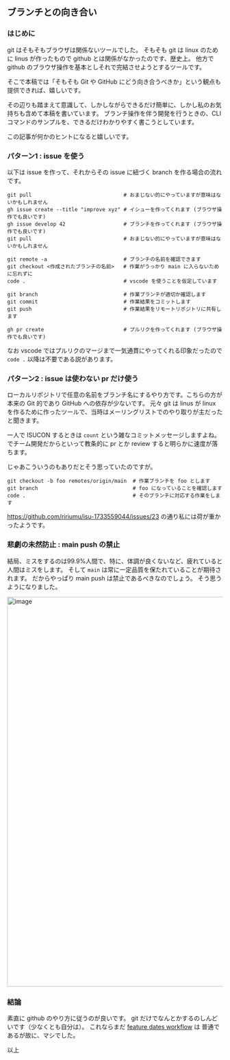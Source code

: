 ## ブランチとの向き合い

### はじめに

git はそもそもブラウザは関係ないツールでした。
そもそも git は linux のために linus が作ったもので github とは関係がなかったのです、歴史上。
他方で github のブラウザ操作を基本としそれで完結させようとするツールです。

そこで本稿では「そもそも Git や GitHub にどう向き合うべきか」という観点も提供できれば、嬉しいです。

その辺りも踏まえて意識して、しかしながらできるだけ簡単に、しかし私のお気持ちも含めて本稿を書いています。
ブランチ操作を伴う開発を行うときの、CLI コマンドのサンプルを、できるだけわかりやすく書こうとしています。

この記事が何かのヒントになると嬉しいです。

### パターン1 : issue を使う

以下は issue を作って、それからその issue に紐づく branch を作る場合の流れです。

```
git pull                              # おまじない的にやっていますが意味はないかもしれません
gh issue create --title "improve xyz" # イシューを作ってくれます (ブラウザ操作でも良いです)
gh issue develop 42                   # ブランチを作ってくれます (ブラウザ操作でも良いです)
git pull                              # おまじない的にやっていますが意味はないかもしれません

git remote -a                         # ブランチの名前を確認できます
git checkout <作成されたブランチの名前>   # 作業がうっかり main に入らないために忘れずに
code .                                # vscode を使うことを仮定しています

git branch                            # 作業ブランチが適切か確認します
git commit                            # 作業結果をコミットします
git push                              # 作業結果をリモートリポジトリに共有します

gh pr create                          # プルリクを作ってくれます (ブラウザ操作でも良いです)
```

なお vscode ではプルリクのマージまで一気通貫にやってくれる印象だったので `code .` 以降は不要である説があります。

### パターン2 : issue は使わない pr だけ使う

ローカルリポジトリで任意の名前をブランチ名にするやり方です。こちらの方が本来の Git 的であり GitHub への依存が少ないです。
元々 git は linus が linux を作るために作ったツールで、当時はメーリングリストでのやり取りが主だったと聞きます。

一人で ISUCON するときは `count` という雑なコミットメッセージしますよね。
でチーム開発だからといって教条的に pr とか review すると明らかに速度が落ちます。

じゃあこういうのもありだとそう思っていたのですが。

```
git checkout -b foo remotes/origin/main  # 作業ブランチを foo とします
git branch                               # foo になっていることを確認します
code .                                   # そのブランチに対応する作業をします
```

https://github.com/ririumu/isu-1733559044/issues/23 の通り私には荷が重かったようです。

### 悲劇の未然防止 : main push の禁止

結局、ミスをするのは99.9%人間で、特に、体調が良くないなど、疲れていると人間はミスをします。
そして `main` は常に一定品質を保たれていることが期待されます。
だからやっぱり main push は禁止であるべきなのでしょう。
そう思うようになりました。

<img width="909" alt="image" src="https://github.com/user-attachments/assets/30469d8b-ca92-4d4e-a25f-5c8bfb678c93">

### 結論

素直に github のやり方に従うのが良いです。 git だけでなんとかするのしんどいです（少なくとも自分は）。
これならまだ [feature dates workflow](https://github.com/ririumu/isu-1733559044/blob/8b1d503f1c1976e1318a3b09204b1bd48387cf26/doc-about-feature-dates-workflow.md?plain=1) は
普通であるが故に、マシでした。

以上


